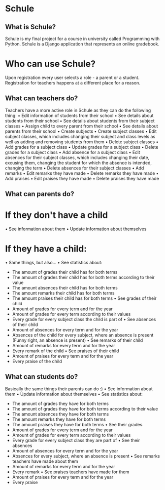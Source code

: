 # Schule
## What is Schule?
Schule is my final project for a course in university called Programming with Python. Schule is a Django application that represents an online gradebook. 
# Who can use Schule?
Upon registration every user selects a role - a parent or a student. Registration for teachers happens at a different place for a reason.
## What can teachers do?
Teachers have a more active role in Schule as they can do the following thing:
• Edit information of students from their school
• See details about students from their school
• See details about students from their subject classes
• Assign child to every parent from their school
• See details about parents from their school
• Create subjects
• Create subject classes
• Edit subject classes, which includes changing their subject and class levels as well as adding and removing students from them
• Delete subject classes
• Add grades for a subject class
• Update grades for a subject class
• Delete grades for a subject class
• Add absence for a subject class
• Edit absences for their subject classes, which includes changing their date, excusing them, changing the student for which the absence is intended, changing the term
• Delete absences for their subject classes
• Add remarks
• Edit remarks they have made
• Delete remarks they have made
• Add praises
• Edit praises they have made
• Delete praises they have made
## What can parents do?
# If they don't have a child
• See information about them
• Update information about themselves
# If they have a child:
• Same things, but also...
• See statistics about:
- The amount of grades their child has for both terms
- The amount of grades their child has for both terms according to their value
- The amount absences their child has for both terms
- The amount remarks their child has for both terms
- The amount praises their child has for both terms
• See grades of their child
- Amount of grades for every term and for the year
- Amount of grades for every term according to their values
- Every grade for every subject class the child is part of
• See absences of their child
- Amount of absences for every term and for the year
- Absences of the child for every subject, where an absence is present (Funny right, an absence is present)
• See remarks of their child
- Amount of remarks for every term and for the year
- Every remark of the child 
• See praises of their child
- Amount of praises for every term and for the year
- Every praise of the child 
## What can students do?
Basically the same things their parents can do :)
• See information about them
• Update information about themselves
• See statistics about:
- The amount of grades they have for both terms
- The amount of grades they have for both terms according to their value
- The amount absences they have for both terms
- The amount remarks they have for both terms
- The amount praises they have for both terms
• See their grades 
- Amount of grades for every term and for the year
- Amount of grades for every term according to their values
- Every grade for every subject class they are part of
• See their absences 
- Amount of absences for every term and for the year
- Absences for every subject, where an absence is present 
• See remarks teachers have made about them
- Amount of remarks for every term and for the year
- Every remark 
• See praises teachers have made for them
- Amount of praises for every term and for the year
- Every praise 
